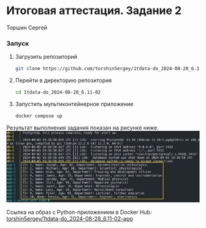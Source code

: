 # Итоговая аттестация. Задание 2

Торшин Сергей

### Запуск 

1. Загрузить репозиторий
    ```bash
    git clone https://github.com/torshin5ergey/1tdata-do_2024-08-28_6.11-02.git
    ```
2. Перейти в директорию репозитория
    ```bash
    cd 1tdata-do_2024-08-28_6.11-02
    ```
3. Запустить мультиконтейнерное приложение
    ```bash
    docker compose up
    ```

Результат выполнения задания показан на рисунке ниже.
![](screenshot1.jpg)

Ссылка на образ с Python-приложением в Docker Hub: [torshin5ergey/1tdata-do_2024-08-28_6.11-02-app](https://hub.docker.com/repository/docker/torshin5ergey/1tdata-do_2024-08-28_6.11-02-app/general)
